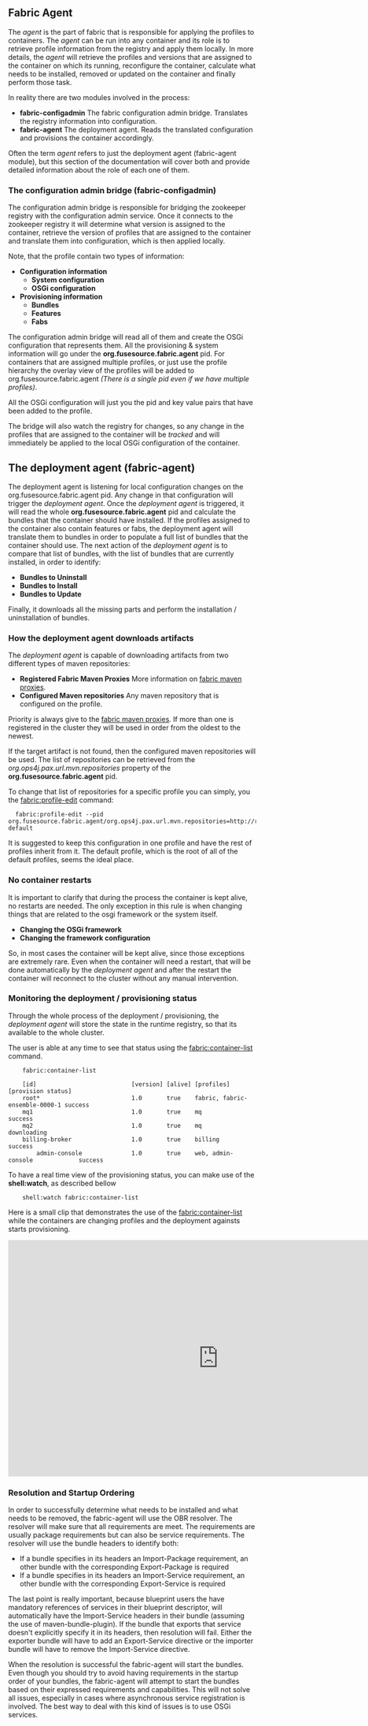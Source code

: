 ## Fabric Agent

The *agent* is the part of fabric that is responsible for applying the profiles to containers. The *agent* can be run into any container and its role is to retrieve profile information from the registry and apply them locally.
In more details, the *agent* will retrieve the profiles and versions that are assigned to the container on which its running, reconfigure the container, calculate what needs to be installed, removed or updated on the container and finally perform those task.

In reality there are two modules involved in the process:

* **fabric-configadmin** The fabric configuration admin bridge. Translates the registry information into configuration.
* **fabric-agent** The deployment agent. Reads the translated configuration and provisions the container accordingly.

Often the term *agent* refers to just the deployment agent (fabric-agent module), but this section of the documentation will cover both and provide detailed information about the role of each one of them.

### The configuration admin bridge (fabric-configadmin)

The configuration admin bridge is responsible for bridging the zookeeper registry with the configuration admin service.
Once it connects to the zookeeper registry it will determine what version is assigned to the container, retrieve the version of profiles that are assigned to the container and translate them into configuration, which is then applied locally.

Note, that the profile contain two types of information:

* **Configuration information**
  * **System configuration**
  * **OSGi configuration**
* **Provisioning information**
  * **Bundles**
  * **Features**
  * **Fabs**

The configuration admin bridge will read all of them and create the OSGi configuration that represents them.
All the provisioning & system information will go under the **org.fusesource.fabric.agent** pid. For containers that are assigned multiple profiles, or just use the profile hierarchy the overlay view of the profiles will be added to org.fusesource.fabric.agent *(There is a single pid even if we have multiple profiles)*.

All the OSGi configuration will just you the pid and key value pairs that have been added to the profile.

The bridge will also watch the registry for changes, so any change in the profiles that are assigned to the container will be *tracked* and will immediately be applied to the local OSGi configuration of the container.

## The deployment agent (fabric-agent)

The deployment agent is listening for local configuration changes on the org.fusesource.fabric.agent pid. Any change in that configuration will trigger the *deployment agent*.
Once the *deployment agent* is triggered, it will read the whole **org.fusesource.fabric.agent** pid and calculate the bundles that the container should have installed.
If the profiles assigned to the container also contain features or fabs, the deployment agent will translate them to bundles in order to populate a full list of bundles that the container should use.
The next action of the *deployment agent* is to compare that list of bundles, with the list of bundles that are currently installed, in order to identify:

* **Bundles to Uninstall**
* **Bundles to Install**
* **Bundles to Update**

Finally, it downloads all the missing parts and perform the installation / uninstallation of bundles.

### How the deployment agent downloads artifacts

The *deployment agent* is capable of downloading artifacts from two different types of maven repositories:

* **Registered Fabric Maven Proxies** More information on [fabric maven proxies](fabric-maven-proxy.html).
* **Configured Maven repositories** Any maven repository that is configured on the profile.

Priority is always give to the [fabric maven proxies](fabric-maven-proxy.html). If more than one is registered in the cluster they will be used in order from the oldest to the newest.

If the target artifact is not found, then the configured maven repositories will be used. The list of repositories can be retrieved from the *org.ops4j.pax.url.mvn.repositories* property of the **org.fusesource.fabric.agent** pid.

To change that list of repositories for a specific profile you can simply, you the [fabric:profile-edit](commands/fabric-profile-edit.html) command:

      fabric:profile-edit --pid org.fusesource.fabric.agent/org.ops4j.pax.url.mvn.repositories=http://repositorymanager.mylocalnetwork.net default

It is suggested to keep this configuration in one profile and have the rest of profiles inherit from it. The default profile, which is the root of all of the default profiles, seems the ideal place.

### No container restarts

It is important to clarify that during the process the container is kept alive, no restarts are needed. The only exception in this rule is when changing things that are related to the osgi framework or the system itself.

* **Changing the OSGi framework**
* **Changing the framework configuration**

So, in most cases the container will be kept alive, since those exceptions are extremely rare. Even when the container will need a restart, that will be done automatically by the *deployment agent* and after the restart the container will reconnect to the cluster without any manual intervention.


### Monitoring the deployment / provisioning status
Through the whole process of the deployment / provisioning, the *deployment agent* will store the state in the runtime registry, so that its available to the whole cluster.

The user is able at any time to see that status using the [fabric:container-list](commands/fabric-container-list.html) command.

        fabric:container-list

        [id]                           [version] [alive] [profiles]                     [provision status]
        root*                          1.0       true    fabric, fabric-ensemble-0000-1 success
        mq1                            1.0       true    mq                             success
        mq2                            1.0       true    mq                             downloading
        billing-broker                 1.0       true    billing                        success
            admin-console              1.0       true    web, admin-console             success

To have a real time view of the provisioning status, you can make use of the **shell:watch**, as described bellow

        shell:watch fabric:container-list

Here is a small clip that demonstrates the use of the [fabric:container-list](commands/fabric-container-list.html) while the containers are changing profiles and the deployment againsts starts provisioning.

<object width="853" height="480"><param name="movie" value="http://www.youtube.com/v/uhZE3aSDYcM?version=3&amp;hl=en_US&amp;rel=0"></param><param name="allowFullScreen" value="true"></param><param name="allowscriptaccess" value="always"></param><embed src="http://www.youtube.com/v/uhZE3aSDYcM?version=3&amp;hl=en_US&amp;rel=0" type="application/x-shockwave-flash" width="853" height="480" allowscriptaccess="always" allowfullscreen="true"></embed></object>

### Resolution and Startup Ordering

In order to successfully determine what needs to be installed and what needs to be removed, the fabric-agent will use the OBR resolver. The resolver will make sure that all requirements are meet.
The requirements are usually package requirements but can also be service requirements. The resolver will use the bundle headers to identify both:

* If a bundle specifies in its headers an Import-Package requirement, an other bundle with the corresponding Export-Package is required
* If a bundle specifies in its headers an Import-Service requirement, an other bundle with the corresponding Export-Service is required

The last point is really important, because blueprint users the have mandatory references of services in their blueprint descriptor, will automatically have the Import-Service headers in their bundle (assuming the use of maven-bundle-plugin).
If the bundle that exports that service doesn't explicitly specify it in its headers, then resolution will fail. Either the exporter bundle will have to add an Export-Service directive or the importer bundle will have to remove the Import-Service directive.

When the resolution is successful the fabric-agent will start the bundles. Even though you should try to avoid having requirements in the startup order of your bundles, the fabric-agent will attempt to start the bundles based on their expressed requirements and capabilities.
This will not solve all issues, especially in cases where asynchronous service registration is involved. The best way to deal with this kind of issues is to use OSGi services.

